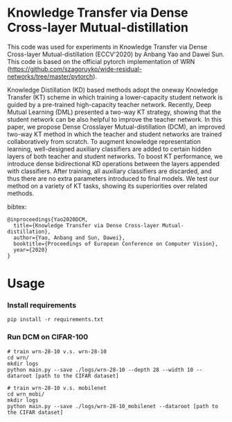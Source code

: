 Knowledge Transfer via Dense Cross-layer Mutual-distillation
=============

This code was used for experiments in Knowledge Transfer via Dense Cross-layer Mutual-distillation (ECCV'2020) by Anbang Yao and Dawei Sun. This code is based on the official pytorch implementation of WRN (https://github.com/szagoruyko/wide-residual-networks/tree/master/pytorch).

Knowledge Distillation (KD) based methods adopt the oneway Knowledge Transfer (KT) scheme in which training a lower-capacity student network is guided by a pre-trained high-capacity teacher network. Recently, Deep Mutual Learning (DML) presented a two-way KT strategy, showing that the student network can be also helpful to improve the teacher network. In this paper, we propose Dense Crosslayer Mutual-distillation (DCM), an improved two-way KT method in which the teacher and student networks are trained collaboratively from scratch. To augment knowledge representation learning, well-designed auxiliary classifiers are added to certain hidden layers of both teacher and student networks. To boost KT performance, we introduce dense bidirectional KD operations between the layers appended with classifiers. After training, all auxiliary classifiers are discarded, and thus there are no extra parameters introduced to final models. We test our method on a variety of KT tasks, showing its superiorities over related methods.

bibtex:
```
@inproceedings{Yao2020DCM,
  title={Knowledge Transfer via Dense Cross-layer Mutual-distillation},
  author={Yao, Anbang and Sun, Dawei},
  booktitle={Proceedings of European Conference on Computer Vision},
  year={2020}
}
```

# Usage

### Install requirements

```
pip install -r requirements.txt
```

### Run DCM on CIFAR-100

```
# train wrn-28-10 v.s. wrn-28-10
cd wrn/
mkdir logs
python main.py --save ./logs/wrn-28-10 --depth 28 --width 10 --dataroot [path to the CIFAR dataset]
```

```
# train wrn-28-10 v.s. mobilenet
cd wrn_mobi/
mkdir logs
python main.py --save ./logs/wrn-28-10_mobilenet --dataroot [path to the CIFAR dataset]
```
